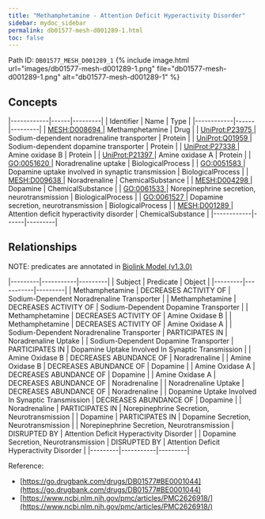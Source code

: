 ```yaml
---
title: "Methamphetamine - Attention Deficit Hyperactivity Disorder"
sidebar: mydoc_sidebar
permalink: db01577-mesh-d001289-1.html
toc: false 
---
```



Path ID: `DB01577_MESH_D001289_1`
{% include image.html url="images/db01577-mesh-d001289-1.png" file="db01577-mesh-d001289-1.png" alt="db01577-mesh-d001289-1" %}

## Concepts

|------------|------|---------|
| Identifier | Name | Type    |
|------------|------|---------|
| <a href="https://identifiers.org/MESH:D008694">MESH:D008694 </a> | Methamphetamine | Drug |
| <a href="https://identifiers.org/UniProt:P23975">UniProt:P23975 </a> | Sodium-dependent noradrenaline transporter | Protein |
| <a href="https://identifiers.org/UniProt:Q01959">UniProt:Q01959 </a> | Sodium-dependent dopamine transporter | Protein |
| <a href="https://identifiers.org/UniProt:P27338">UniProt:P27338 </a> | Amine oxidase B | Protein |
| <a href="https://identifiers.org/UniProt:P21397">UniProt:P21397 </a> | Amine oxidase A | Protein |
| <a href="https://identifiers.org/GO:0051620">GO:0051620 </a> | Noradrenaline uptake | BiologicalProcess |
| <a href="https://identifiers.org/GO:0051583">GO:0051583 </a> | Dopamine uptake involved in synaptic transmission | BiologicalProcess |
| <a href="https://identifiers.org/MESH:D009638">MESH:D009638 </a> | Noradrenaline | ChemicalSubstance |
| <a href="https://identifiers.org/MESH:D004298">MESH:D004298 </a> | Dopamine | ChemicalSubstance |
| <a href="https://identifiers.org/GO:0061533">GO:0061533 </a> | Norepinephrine secretion, neurotransmission | BiologicalProcess |
| <a href="https://identifiers.org/GO:0061527">GO:0061527 </a> | Dopamine secretion, neurotransmission | BiologicalProcess |
| <a href="https://identifiers.org/MESH:D001289">MESH:D001289 </a> | Attention deficit hyperactivity disorder | ChemicalSubstance |
|------------|------|---------|

## Relationships


NOTE: predicates are annotated in <a href="https://github.com/biolink/biolink-model/releases/tag/v1.3.0">Biolink Model (v1.3.0)</a>

|---------|-----------|---------|
| Subject | Predicate | Object  |
|---------|-----------|---------|
| Methamphetamine | DECREASES ACTIVITY OF | Sodium-Dependent Noradrenaline Transporter |
| Methamphetamine | DECREASES ACTIVITY OF | Sodium-Dependent Dopamine Transporter |
| Methamphetamine | DECREASES ACTIVITY OF | Amine Oxidase B |
| Methamphetamine | DECREASES ACTIVITY OF | Amine Oxidase A |
| Sodium-Dependent Noradrenaline Transporter | PARTICIPATES IN | Noradrenaline Uptake |
| Sodium-Dependent Dopamine Transporter | PARTICIPATES IN | Dopamine Uptake Involved In Synaptic Transmission |
| Amine Oxidase B | DECREASES ABUNDANCE OF | Noradrenaline |
| Amine Oxidase B | DECREASES ABUNDANCE OF | Dopamine |
| Amine Oxidase A | DECREASES ABUNDANCE OF | Dopamine |
| Amine Oxidase A | DECREASES ABUNDANCE OF | Noradrenaline |
| Noradrenaline Uptake | DECREASES ABUNDANCE OF | Noradrenaline |
| Dopamine Uptake Involved In Synaptic Transmission | DECREASES ABUNDANCE OF | Dopamine |
| Noradrenaline | PARTICIPATES IN | Norepinephrine Secretion, Neurotransmission |
| Dopamine | PARTICIPATES IN | Dopamine Secretion, Neurotransmission |
| Norepinephrine Secretion, Neurotransmission | DISRUPTED BY | Attention Deficit Hyperactivity Disorder |
| Dopamine Secretion, Neurotransmission | DISRUPTED BY | Attention Deficit Hyperactivity Disorder |
|---------|-----------|---------|

Reference: 
  - [https://go.drugbank.com/drugs/DB01577#BE0001044](https://go.drugbank.com/drugs/DB01577#BE0001044)
  - [https://www.ncbi.nlm.nih.gov/pmc/articles/PMC2626918/](https://www.ncbi.nlm.nih.gov/pmc/articles/PMC2626918/)
